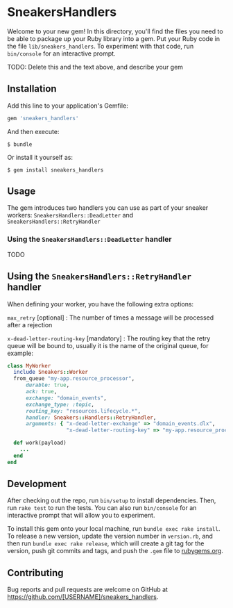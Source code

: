 # SneakersHandlers

Welcome to your new gem! In this directory, you'll find the files you need to be able to package up your Ruby library into a gem. Put your Ruby code in the file `lib/sneakers_handlers`. To experiment with that code, run `bin/console` for an interactive prompt.

TODO: Delete this and the text above, and describe your gem

## Installation

Add this line to your application's Gemfile:

```ruby
gem 'sneakers_handlers'
```

And then execute:

    $ bundle

Or install it yourself as:

    $ gem install sneakers_handlers

## Usage

The gem introduces two handlers you can use as part of your sneaker workers: `SneakersHandlers::DeadLetter` and `SneakersHandlers::RetryHandler`

### Using the `SneakersHandlers::DeadLetter` handler

TODO

## Using the `SneakersHandlers::RetryHandler` handler

When defining your worker, you have the following extra options:

`max_retry` [optional] : The number of times a message will be processed after a rejection

`x-dead-letter-routing-key` [mandatory] : The routing key that the retry queue will be bound to, usually it is the name of the original queue, for example:

```ruby
class MyWorker
  include Sneakers::Worker
  from_queue "my-app.resource_processor",
      durable: true,
      ack: true,
      exchange: "domain_events",
      exchange_type: :topic,
      routing_key: "resources.lifecycle.*",
      handler: Sneakers::Handlers::RetryHandler,
      arguments: { "x-dead-letter-exchange" => "domain_events.dlx",
                   "x-dead-letter-routing-key" => "my-app.resource_processor" }

  def work(payload)
    ...
  end
end                 
```

## Development

After checking out the repo, run `bin/setup` to install dependencies. Then, run `rake test` to run the tests. You can also run `bin/console` for an interactive prompt that will allow you to experiment.

To install this gem onto your local machine, run `bundle exec rake install`. To release a new version, update the version number in `version.rb`, and then run `bundle exec rake release`, which will create a git tag for the version, push git commits and tags, and push the `.gem` file to [rubygems.org](https://rubygems.org).

## Contributing

Bug reports and pull requests are welcome on GitHub at https://github.com/[USERNAME]/sneakers_handlers.
